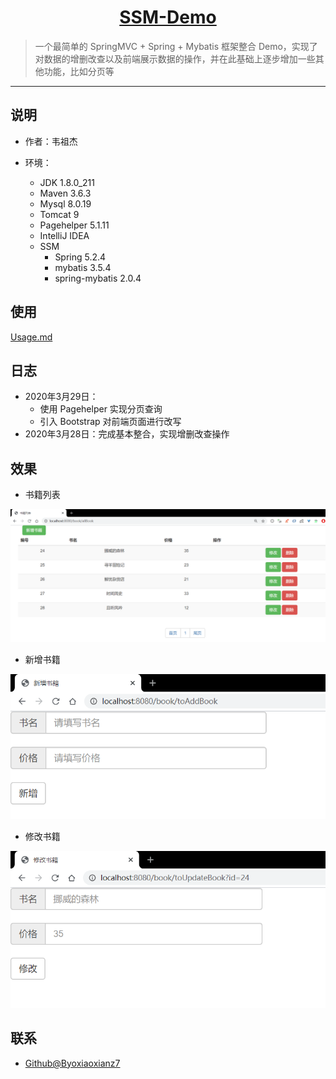 <h1 align="center"><a href="https://github.com/byojiaoxianz7/SSM-Demo" target="_blank">SSM-Demo</a></h1>

> 一个最简单的 SpringMVC + Spring + Mybatis 框架整合 Demo，实现了对数据的增删改查以及前端展示数据的操作，并在此基础上逐步增加一些其他功能，比如分页等

------------------------------

## 说明

- 作者：韦祖杰

- 环境：

    - JDK        1.8.0_211
    - Maven      3.6.3
    - Mysql      8.0.19
    - Tomcat     9
    - Pagehelper 5.1.11
    - IntelliJ IDEA
    - SSM
        - Spring           5.2.4
        - mybatis          3.5.4
        - spring-mybatis   2.0.4
        
## 使用

[Usage.md](https://github.com/Byojiaoxianz7/ssm-bms/blob/master/Usage.md)



## 日志

- 2020年3月29日：
    - 使用 Pagehelper 实现分页查询
    - 引入 Bootstrap 对前端页面进行改写
- 2020年3月28日：完成基本整合，实现增删改查操作

## 效果

- 书籍列表

![书籍列表](https://raw.githubusercontent.com/Byojiaoxianz7/SSM-Demo/master/images/%E4%B9%A6%E7%B1%8D%E5%88%97%E8%A1%A8%E9%A1%B5%E9%9D%A2.png)

- 新增书籍

![新增书籍](https://raw.githubusercontent.com/Byojiaoxianz7/SSM-Demo/master/images/%E6%96%B0%E5%A2%9E%E4%B9%A6%E7%B1%8D%E9%A1%B5%E9%9D%A2.png)

- 修改书籍

![修改书籍](https://raw.githubusercontent.com/Byojiaoxianz7/SSM-Demo/master/images/%E4%BF%AE%E6%94%B9%E4%B9%A6%E7%B1%8D%E9%A1%B5%E9%9D%A2.png)
        
## 联系

- [Github@Byoxiaoxianz7](https://github.com/byojiaoxianz7)
    
